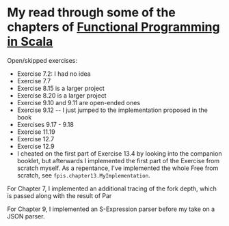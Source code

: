 # My read through some of the chapters of [Functional Programming in Scala](https://www.manning.com/books/functional-programming-in-scala)

Open/skipped exercises:
  - Exercise 7.2: I had no idea
  - Exercise 7.7
  - Exercise 8.15 is a larger project
  - Exercise 8.20 is a larger project
  - Exercise 9.10 and 9.11 are open-ended ones
  - Exercise 9.12 -- I just jumped to the implementation proposed in the book
  - Exercises 9.17 - 9.18
  - Exercise 11.19
  - Exercise 12.7
  - Exercise 12.9
  - I cheated on the first part of Exercise 13.4 by looking into the
    companion booklet, but afterwards I implemented the first part of
    the Exercise from scratch myself. As a repentance, I've
    implemented the whole Free from scratch, see
    `fpis.chapter13.MyImplementation`.

For Chapter 7, I implemented an additional tracing of the fork depth,
which is passed along with the result of Par

For Chapter 9, I implemented an S-Expression parser before my take on a JSON
parser.